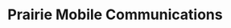 ---
title: "Prairie Mobile Communications"
url: /warman/prairie-mobile-communications/
shop: Handy
---